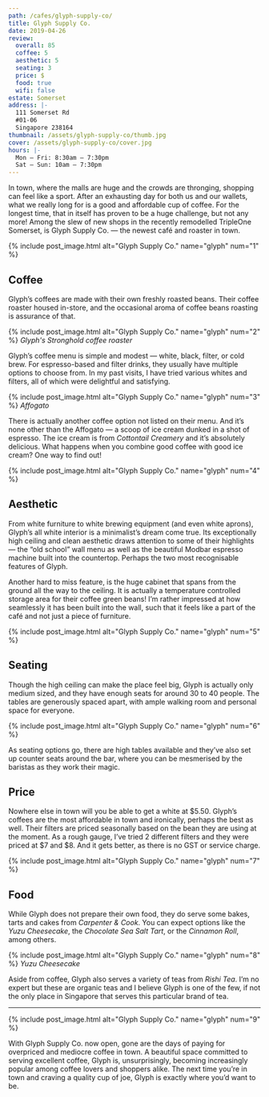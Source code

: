 ```yaml
---
path: /cafes/glyph-supply-co/
title: Glyph Supply Co.
date: 2019-04-26
review:
  overall: 85
  coffee: 5
  aesthetic: 5
  seating: 3
  price: $
  food: true
  wifi: false
estate: Somerset
address: |-
  111 Somerset Rd
  #01-06
  Singapore 238164
thumbnail: /assets/glyph-supply-co/thumb.jpg
cover: /assets/glyph-supply-co/cover.jpg
hours: |-
  Mon – Fri: 8:30am – 7:30pm
  Sat – Sun: 10am – 7:30pm
---
```


In town, where the malls are huge and the crowds are thronging, shopping can feel like a sport<!--more-->. After an exhausting day for both us and our wallets, what we really long for is a good and affordable cup of coffee. For the longest time, that in itself has proven to be a huge challenge, but not any more! Among the slew of new shops in the recently remodelled TripleOne Somerset, is Glyph Supply Co. — the newest café and roaster in town.

{% include post_image.html
  alt="Glyph Supply Co."
  name="glyph"
  num="1"
%}

## Coffee

Glyph’s coffees are made with their own freshly roasted beans. Their coffee roaster housed in-store, and the occasional aroma of coffee beans roasting is assurance of that.

{% include post_image.html
  alt="Glyph Supply Co."
  name="glyph"
  num="2"
%}
_Glyph's Stronghold coffee roaster_

Glyph’s coffee menu is simple and modest — white, black, filter, or cold brew. For espresso-based and filter drinks, they usually have multiple options to choose from. In my past visits, I have tried various whites and filters, all of which were delightful and satisfying.

{% include post_image.html
  alt="Glyph Supply Co."
  name="glyph"
  num="3"
%}
_Affogato_

There is actually another coffee option not listed on their menu. And it’s none other than the Affogato — a scoop of ice cream dunked in a shot of espresso. The ice cream is from _Cottontail Creamery_ and it’s absolutely delicious. What happens when you combine good coffee with good ice cream? One way to find out!

{% include post_image.html
  alt="Glyph Supply Co."
  name="glyph"
  num="4"
%}

## Aesthetic

From white furniture to white brewing equipment (and even white aprons), Glyph’s all white interior is a minimalist’s dream come true. Its exceptionally high ceiling and clean aesthetic draws attention to some of their highlights — the “old school” wall menu as well as the beautiful Modbar espresso machine built into the countertop. Perhaps the two most recognisable features of Glyph.

Another hard to miss feature, is the huge cabinet that spans from the ground all the way to the ceiling. It is actually a temperature controlled storage area for their coffee green beans! I’m rather impressed at how seamlessly it has been built into the wall, such that it feels like a part of the café and not just a piece of furniture.

{% include post_image.html
  alt="Glyph Supply Co."
  name="glyph"
  num="5"
%}

## Seating

Though the high ceiling can make the place feel big, Glyph is actually only medium sized, and they have enough seats for around 30 to 40 people. The tables are generously spaced apart, with ample walking room and personal space for everyone.

{% include post_image.html
  alt="Glyph Supply Co."
  name="glyph"
  num="6"
%}

As seating options go, there are high tables available and they’ve also set up counter seats around the bar, where you can be mesmerised by the baristas as they work their magic.

## Price

Nowhere else in town will you be able to get a white at $5.50. Glyph’s coffees are the most affordable in town and ironically, perhaps the best as well. Their filters are priced seasonally based on the bean they are using at the moment. As a rough gauge, I’ve tried 2 different filters and they were priced at $7 and \$8. And it gets better, as there is no GST or service charge.

{% include post_image.html
  alt="Glyph Supply Co."
  name="glyph"
  num="7"
%}

## Food

While Glyph does not prepare their own food, they do serve some bakes, tarts and cakes from _Carpenter & Cook_. You can expect options like the _Yuzu Cheesecake_, the _Chocolate Sea Salt Tart_, or the _Cinnamon Roll_, among others.

{% include post_image.html
  alt="Glyph Supply Co."
  name="glyph"
  num="8"
%}
_Yuzu Cheesecake_

Aside from coffee, Glyph also serves a variety of teas from _Rishi Tea_. I’m no expert but these are organic teas and I believe Glyph is one of the few, if not the only place in Singapore that serves this particular brand of tea.

---

{% include post_image.html
  alt="Glyph Supply Co."
  name="glyph"
  num="9"
%}

With Glyph Supply Co. now open, gone are the days of paying for overpriced and mediocre coffee in town. A beautiful space committed to serving excellent coffee, Glyph is, unsurprisingly, becoming increasingly popular among coffee lovers and shoppers alike. The next time you’re in town and craving a quality cup of joe, Glyph is exactly where you’d want to be.
